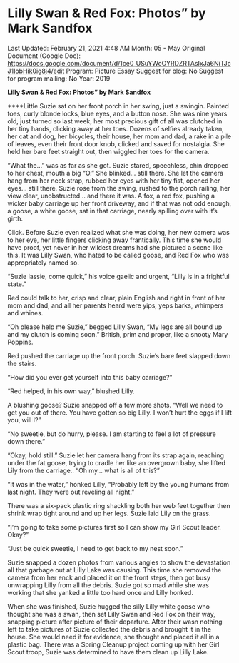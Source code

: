 # Lilly Swan & Red Fox: Photos” by Mark Sandfox

Last Updated: February 21, 2021 4:48 AM
Month: 05 - May
Original Document (Google Doc): https://docs.google.com/document/d/1ce0_USuYWcOYRDZRTAsIxJa6NiTJcJ1IobHik0ig8j4/edit
Program: Picture Essay
Suggest for blog: No
Suggest for program mailing: No
Year: 2019

**Lilly Swan & Red Fox: Photos” by Mark Sandfox**

****Little Suzie sat on her front porch in her swing, just a swingin. Painted toes, curly blonde locks, blue eyes, and a button nose. She was nine years old, just turned so last week, her most precious gift of all was clutched in her tiny hands, clicking away at her toes. Dozens of selfies already taken, her cat and dog, her bicycles, their house, her mom and dad, a rake in a pile of leaves, even their front door knob, clicked and saved for nostalgia. She held her bare feet straight out, then wiggled her toes for the camera.

“What the…” was as far as she got. Suzie stared, speechless, chin dropped to her chest, mouth a big “O.” She blinked… still there. She let the camera hang from her neck strap, rubbed her eyes with her tiny fist, opened her eyes… still there. Suzie rose from the swing, rushed to the porch railing, her view clear, unobstructed… and there it was. A fox, a red fox, pushing a wicker baby carriage up her front driveway, and if that was not odd enough, a goose, a white goose, sat in that carriage, nearly spilling over with it’s girth.

Click. Before Suzie even realized what she was doing, her new camera was to her eye, her little fingers clicking away frantically. This time she would have proof, yet never in her wildest dreams had she pictured a scene like this. It was Lilly Swan, who hated to be called goose, and Red Fox who was appropriately named so.

“Suzie lassie, come quick,” his voice gaelic and urgent, “Lilly is in a frightful state.”

Red could talk to her, crisp and clear, plain English and right in front of her mom and dad, and all her parents heard were yips, yeps barks, whimpers and whines.

“Oh please help me Suzie,” begged Lilly Swan, “My legs are all bound up and my clutch is coming soon.” British, prim and proper, like a snooty Mary Poppins.

Red pushed the carriage up the front porch. Suzie’s bare feet slapped down the stairs.

“How did you ever get yourself into this baby carriage?”

“Red helped, in his own way,” blushed Lilly.

A blushing goose? Suzie snapped off a few more shots. “Well we need to get you out of there. You have gotten so big Lilly. I won’t hurt the eggs if I lift you, will I?”

“No sweetie, but do hurry, please. I am starting to feel a lot of pressure down there.”

“Okay, hold still.” Suzie let her camera hang from its strap again, reaching under the fat goose, trying to cradle her like an overgrown baby, she lifted Lily from the carriage.. “Oh my… what is all of this?”

“It was in the water,” honked Lilly, “Probably left by the young humans from last night. They were out reveling all night.”

There was a six-pack plastic ring shackling both her web feet together then shrink wrap tight around and up her legs. Suzie laid Lily on the grass.

“I’m going to take some pictures first so I can show my Girl Scout leader. Okay?”

“Just be quick sweetie, I need to get back to my nest soon.”

Suzie snapped a dozen photos from various angles to show the devastation all that garbage out at Lilly Lake was causing. This time she removed the camera from her enck and placed it on the front steps, then got busy unwrapping Lilly from all the debris. Suzie got so mad while she was working that she yanked a little too hard once and Lilly honked.

When she was finished, Suzie hugged the silly Lilly white goose who thought she was a swan, then set Lilly Swan and Red Fox on their way, snapping picture after picture of their departure. After their wasn nothing left to take pictures of Suzie collected the debris and brought it in the house. She would need it for evidence, she thought and placed it all in a plastic bag. There was a Spring Cleanup project coming up with her Girl Scout troop, Suzie was determined to have them clean up Lilly Lake.